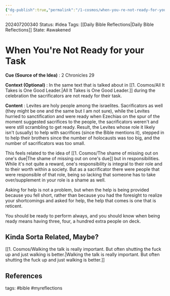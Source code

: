```yaml
---
{"dg-publish":true,"permalink":"/1-cosmos/when-you-re-not-ready-for-your-task/","created":"2025-01-22T11:17:13.905-05:00","updated":"2024-12-05T21:55:16.404-05:00"}
---
```


202407200340
Status: #idea
Tags: [[Daily Bible Reflections\|Daily Bible Reflections]]
State: #awakened
# When You're Not Ready for your Task

**Cue (Source of the Idea)** : 2 Chronicles 29

**Context (Optional)** : In the same text that is talked about in [[1. Cosmos/All It Takes is One Good Leader.\|All It Takes is One Good Leader.]] during the celebration the sacrificators are not ready for their task.

**Content** : Levites are holy people among the israelites. Sacrificators as well (they might be one and the same but I am not sure), while the Levites hurried to sanctification and were ready when Ezechias on the spur of the moment suggested sacrifices to the people, the sacrificators weren't and were still scrambling to get ready. Result, the Levites whose role it likely isn't (usually) to help with sacrifices (since the Bible mentions it), stepped in to help their brothers since the number of holocausts was too big, and the number of sacrificators was too small.

This feels related to the idea of [[1. Cosmos/The shame of missing out on one's due\|The shame of missing out on one's due]] but in responsibilities. While it's not quite a reward, one's responsibility is integral to their role and to their worth within a society. But as a sacrificator there were people that were responsible of that role, being so lacking that someone has to take over/supplement in your role is a shame as well.

Asking for help is not a problem, but when the help is being provided because you fell short, rather than because you had the foresight to realize your shortcomings and asked for help, the help that comes is one that is reticent.

You should be ready to perform always, and you should know when being ready means having three, four, a hundred extra people on deck.

## Kinda Sorta Related, Maybe?
[[1. Cosmos/Walking the talk is really important. But often shutting the fuck up and just walking is better.\|Walking the talk is really important. But often shutting the fuck up and just walking is better.]]

## References






tags: #bible #myreflections

